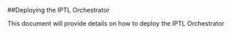 ##Deploying the IPTL Orchestrator

This document will provide details on how to deploy the IPTL Orchestrator
